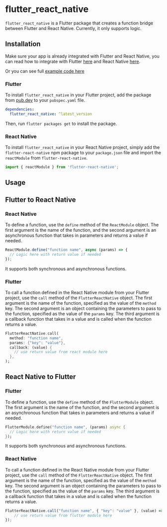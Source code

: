 # flutter_react_native

`flutter_react_native` is a Flutter package that creates a function bridge between Flutter and React Native. Currently, it only supports logic.

## Installation

Make sure your app is already integrated with Flutter and React Native, you can read how to integrate with Flutter [here](https://docs.flutter.dev/add-to-app) and React Native [here](https://reactnative.dev/docs/integration-with-existing-apps).

Or you can see full [example code here](https://github.com/NoobCode-Alfa/flutter_react_native_example) 

### Flutter

To install `flutter_react_native` in your Flutter project, add the package from [pub.dev](https://pub.dev/packages/flutter_react_native) to your `pubspec.yaml` file.

```yaml
dependencies:
  flutter_react_native: ^latest_version
```

Then, run `flutter packages get` to install the package.

### React Native

To install `flutter_react_native` in your React Native project, simply add the `flutter-react-native` npm package to your `package.json` file and import the `reactModule` from `flutter-react-native`.

```javascript
import { reactModule } from 'flutter-react-native';
```

## Usage

## Flutter to React Native

### React Native

To define a function, use the `define` method of the `ReactModule` object. The first argument is the name of the function, and the second argument is an asynchronous function that takes in parameters and returns a value if needed.

```javascript
ReactModule.define("function name", async (params) => {
  // Logic here with return value if needed
});
```

It supports both synchronous and asynchronous functions.

### Flutter

To call a function defined in the React Native module from your Flutter project, use the `call` method of the `FlutterReactNative` object. The first argument is the name of the function, specified as the value of the `method` key. The second argument is an object containing the parameters to pass to the function, specified as the value of the `params` key. The third argument is a callback function that takes in a value and is called when the function returns a value.

```dart
FlutterReactNative.call(
  method: "function name",
  params: {"key": "value"},
  callback: (value) {
    // use return value from react module here
  },
);
```

## React Native to Flutter

### Flutter

To define a function, use the `define` method of the `FlutterModule` object. The first argument is the name of the function, and the second argument is an asynchronous function that takes in parameters and returns a value if needed.

```dart
FlutterModule.define("function name", (params) async {
  // Logic here with return value if needed
});
```

It supports both synchronous and asynchronous functions.

### React Native

To call a function defined in the React Native module from your Flutter project, use the `call` method of the `FlutterReactNative` object. The first argument is the name of the function, specified as the value of the `method` key. The second argument is an object containing the parameters to pass to the function, specified as the value of the `params` key. The third argument is a callback function that takes in a value and is called when the function returns a value.

```javascript
FlutterReactNative.call("function name", { "key": "value" }, (value) => {
    // use return value from flutter module here
});
```
